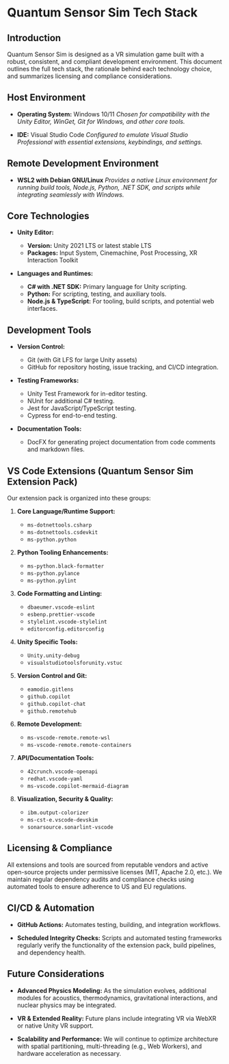 # Quantum Sensor Sim Tech Stack

## Introduction

Quantum Sensor Sim is designed as a VR simulation game built with a robust, consistent, and compliant development environment. This document outlines the full tech stack, the rationale behind each technology choice, and summarizes licensing and compliance considerations.

## Host Environment

- **Operating System:** Windows 10/11
  _Chosen for compatibility with the Unity Editor, WinGet, Git for Windows, and other core tools._

- **IDE:** Visual Studio Code
  _Configured to emulate Visual Studio Professional with essential extensions, keybindings, and settings._

## Remote Development Environment

- **WSL2 with Debian GNU/Linux**
  _Provides a native Linux environment for running build tools, Node.js, Python, .NET SDK, and scripts while integrating seamlessly with Windows._

## Core Technologies

- **Unity Editor:**

  - **Version:** Unity 2021 LTS or latest stable LTS
  - **Packages:** Input System, Cinemachine, Post Processing, XR Interaction Toolkit

- **Languages and Runtimes:**
  - **C# with .NET SDK:** Primary language for Unity scripting.
  - **Python:** For scripting, testing, and auxiliary tools.
  - **Node.js & TypeScript:** For tooling, build scripts, and potential web interfaces.

## Development Tools

- **Version Control:**

  - Git (with Git LFS for large Unity assets)
  - GitHub for repository hosting, issue tracking, and CI/CD integration.

- **Testing Frameworks:**

  - Unity Test Framework for in-editor testing.
  - NUnit for additional C# testing.
  - Jest for JavaScript/TypeScript testing.
  - Cypress for end-to-end testing.

- **Documentation Tools:**
  - DocFX for generating project documentation from code comments and markdown files.

## VS Code Extensions (Quantum Sensor Sim Extension Pack)

Our extension pack is organized into these groups:

1. **Core Language/Runtime Support:**

   - `ms-dotnettools.csharp`
   - `ms-dotnettools.csdevkit`
   - `ms-python.python`

2. **Python Tooling Enhancements:**

   - `ms-python.black-formatter`
   - `ms-python.pylance`
   - `ms-python.pylint`

3. **Code Formatting and Linting:**

   - `dbaeumer.vscode-eslint`
   - `esbenp.prettier-vscode`
   - `stylelint.vscode-stylelint`
   - `editorconfig.editorconfig`

4. **Unity Specific Tools:**

   - `Unity.unity-debug`
   - `visualstudiotoolsforunity.vstuc`

5. **Version Control and Git:**

   - `eamodio.gitlens`
   - `github.copilot`
   - `github.copilot-chat`
   - `github.remotehub`

6. **Remote Development:**

   - `ms-vscode-remote.remote-wsl`
   - `ms-vscode-remote.remote-containers`

7. **API/Documentation Tools:**

   - `42crunch.vscode-openapi`
   - `redhat.vscode-yaml`
   - `ms-vscode.copilot-mermaid-diagram`

8. **Visualization, Security & Quality:**
   - `ibm.output-colorizer`
   - `ms-cst-e.vscode-devskim`
   - `sonarsource.sonarlint-vscode`

## Licensing & Compliance

All extensions and tools are sourced from reputable vendors and active open-source projects under permissive licenses (MIT, Apache 2.0, etc.). We maintain regular dependency audits and compliance checks using automated tools to ensure adherence to US and EU regulations.

## CI/CD & Automation

- **GitHub Actions:**
  Automates testing, building, and integration workflows.

- **Scheduled Integrity Checks:**
  Scripts and automated testing frameworks regularly verify the functionality of the extension pack, build pipelines, and dependency health.

## Future Considerations

- **Advanced Physics Modeling:**
  As the simulation evolves, additional modules for acoustics, thermodynamics, gravitational interactions, and nuclear physics may be integrated.

- **VR & Extended Reality:**
  Future plans include integrating VR via WebXR or native Unity VR support.

- **Scalability and Performance:**
  We will continue to optimize architecture with spatial partitioning, multi-threading (e.g., Web Workers), and hardware acceleration as necessary.
